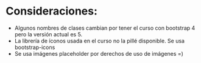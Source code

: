 # Consideraciones:
- Algunos nombres de clases cambian por tener el curso con bootstrap 4 pero la versión actual es 5.
- La librería de íconos usada en el curso no la pillé disponible. Se usa bootstrap-icons
- Se usa imágenes placeholder por derechos de uso de imágenes =)
